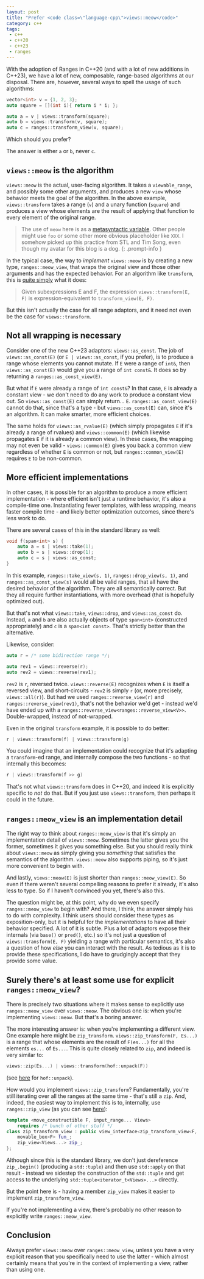 ```yaml
---
layout: post
title: "Prefer <code class=\"language-cpp\">views::meow</code>"
category: c++
tags:
 - c++
 - c++20
 - c++23
 - ranges
---
```


With the adoption of Ranges in C++20 (and with a lot of new additions in C++23), we have a lot of new, composable, range-based algorithms at our disposal. There are, however, several ways to spell the usage of such algorithms:

```cpp
vector<int> v = {1, 2, 3};
auto square = [](int i){ return i * i; };

auto a = v | views::transform(square);
auto b = views::transform(v, square);
auto c = ranges::transform_view(v, square);
```

Which should you prefer?

The answer is either `a` or `b`, never `c`.

## `views::meow` is the algorithm

`views::meow` is the actual, user-facing algorithm. It takes a `viewable_range`, and possibly some other arguments, and produces a new `view` whose behavior meets the goal of the algorithm. In the above example, `views::transform` takes a range (`v`) and a unary function (`square`) and produces a view whose elements are the result of applying that function to every element of the original range.


> The use of `meow` here is as a [metasyntactic variable](https://en.wikipedia.org/wiki/Metasyntactic_variable). Other people might use `foo` or some other more obvious placeholder like `XXX`. I somehow picked up this practice from STL and Tim Song, even though my avatar for this blog is a dog.
{: .prompt-info }

In the typical case, the way to _implement_ `views::meow` is by creating a new type, `ranges::meow_view`, that wraps the original view and those other arguments and has the expected behavior. For an algorithm like `transform`, this is [quite simply](https://eel.is/c++draft/range.transform#overview-2) what it does:

> Given subexpressions E and F, the expression `views​::​transform(E, F)` is expression-equivalent to `transform_­view(E, F)`.

But this isn't actually the case for all range adaptors, and it need not even be the case for `views::transform`.

## Not all wrapping is necessary

Consider one of the new C++23 adaptors: `views::as_const`. The job of `views::as_const(E)` (or `E | views::as_const`, if you prefer), is to produce a range whose elements you cannot mutate. If `E` were a range of `int&`, then `views::as_const(E)` would give you a range of `int const&`. It does so by returning a `ranges::as_const_view(E)`.

But what if `E` were already a range of `int const&`? In that case, `E` is already a constant view - we don't need to do any work to produce a constant view out. So `views::as_const(E)` can simply return... `E`. `ranges::as_const_view(E)` cannot do that, since that's a type - but `views::as_const(E)` can, since it's an algorithm. It can make smarter, more efficient choices.

The same holds for `views::as_rvalue(E)` (which simply propagates `E` if it's already a range of rvalues) and `views::common(E)` (which likewise propagates `E` if it is already a common view). In these cases, the wrapping may not even be valid - `views::common(E)` gives you back a common view regardless of whether `E` is common or not, but `ranges::common_view(E)` requires `E` to be non-common.

## More efficient implementations

In other cases, it is possible for an algorithm to produce a more efficient implementation - where efficient isn't just a runtime behavior, it's also a compile-time one. Instantiating fewer templates, with less wrapping, means faster compile time - and likely better optimization outcomes, since there's less work to do.

There are several cases of this in the standard library as well:

```cpp
void f(span<int> s) {
    auto a = s | views::take(1);
    auto b = s | views::drop(1);
    auto c = s | views::as_const;
}
```

In this example, `ranges::take_view(s, 1)`, `ranges::drop_view(s, 1)`, and `ranges::as_const_view(s)` would all be valid ranges, that all have the desired behavior of the algorithm. They are all semantically correct. But they all require further instantiations, with more overhead (that is hopefully optimized out).

But that's not what `views::take`, `views::drop`, and `views::as_const` do. Instead, `a` and `b` are also actually objects of type `span<int>` (constructed appropriately) and `c` is a `span<int const>`. That's strictly better than the alternative.

Likewise, consider:

```cpp
auto r = /* some bidirection range */;

auto rev1 = views::reverse(r);
auto rev2 = views::reverse(rev1);
```

`rev2` is `r`, reversed twice. `views::reverse(E)` recognizes when `E` is itself a reversed view, and short-circuits - `rev2` is simply `r` (or, more precisely, `views::all(r)`). But had we used `ranges::reverse_view(r)` and `ranges::reverse_view(rev1)`, that's not the behavior we'd get - instead we'd have ended up with a `ranges::reverse_view<ranges::reverse_view<V>>`. Double-wrapped, instead of not-wrapped.

Even in the original `transform` example, it is possible to do better:

```cpp
r | views::transform(f) | views::transform(g)
```

You could imagine that an implementation could recognize that it's adapting a `transform`-ed range, and internally compose the two functions - so that internally this becomes:

```cpp
r | views::transform(f >> g)
```

That's not what `views::transform` does in C++20, and indeed it is explicitly specific to _not_ do that. But if you just use `views::transform`, then perhaps it could in the future.

## `ranges::meow_view` is an implementation detail

The right way to think about `ranges::meow_view` is that it's simply an implementation detail of `views::meow`. Sometimes the latter gives you the former, sometimes it gives you something else. But you should really think about `views::meow` as simply giving you _something_ that satisfies the semantics of the algorithm. `views::meow` also supports piping, so it's just more convenient to begin with.

And lastly, `views::meow(E)` is just shorter than `ranges::meow_view(E)`. So even if there weren't several compelling reasons to prefer it already, it's also less to type. So if I haven't convinced you yet, there's also this.

The question might be, at this point, why do we even specify `ranges::meow_view` to begin with? And there, I think, the answer simply has to do with complexity. I think users should consider these types as exposition-only, but it is helpful for the _implementations_ to have all their behavior specified. A lot of it is subtle. Plus a lot of adaptors expose their internals (via `base()` or `pred()`, etc.) so it's not just a question of `views::transform(E, F)` yielding a range with particular semantics, it's also a question of how _else_ you can interact with the result. As tedious as it is to provide these specifications, I do have to grudgingly accept that they provide some value.

## Surely there's at least some use for explicit `ranges::meow_view`?

There is precisely two situations where it makes sense to explicitly use `ranges::meow_view` over `views::meow`. The obvious one is: when you're implementing `views::meow`. But that's a boring answer.

The more interesting answer is: when you're implementing a different view. One example here might be `zip_transform`. `views::zip_transform(F, Es...)` is a range that whose elements are the result of `F(es...)` for all the elements `es...` of `Es...`. This is quite closely related to `zip`, and indeed is very similar to:

```cpp
views::zip(Es...) | views::transform(hof::unpack(F))
```

(see [here](https://www.boost.org/doc/libs/master/libs/hof/doc/html/include/boost/hof/unpack.html) for `hof::unpack`).

How would you implement `views::zip_transform`? Fundamentally, you're still iterating over all the ranges at the same time - that's still a `zip`. And, indeed, the easiest way to implement this is to, internally, use `ranges::zip_view` (as you can see [here](https://eel.is/c++draft/range.zip.transform.view)):

```cpp
template <move_constructible F, input_range... Views>
    requires /* bunch of other stuff */
class zip_transform_view : public view_interface<zip_transform_view<F, Views...>> {
    movable_box<F> fun_;
    zip_view<Views...> zip_;
};
```

Although since this is the standard library, we don't just dereference `zip_.begin()` (producing a `std::tuple`) and then use `std::apply` on that result - instead we sidestep the construction of the `std::tuple` and get access to the underlying `std::tuple<iterator_t<Views>...>` directly.

But the point here is - having a member `zip_view` makes it easier to implement `zip_transform_view`.

If you're not implementing a view, there's probably no other reason to explicitly write `ranges::meow_view`.

## Conclusion

Always prefer `views::meow` over `ranges::meow_view`, unless you have a very explicit reason that you specifically need to use the latter - which almost certainly means that you're in the context of implementing a view, rather than using one.
